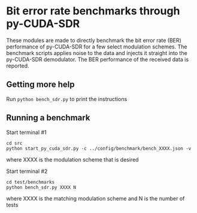 # Bit error rate benchmarks through py-CUDA-SDR

These modules are made to directly benchmark the bit error rate (BER) performance of py-CUDA-SDR for a few select modulation schemes. The benchmark scripts applies noise to the data and injects it straight into the py-CUDA-SDR demodulator. The BER performance of the received data is reported.

## Getting more help

Run `python bench_sdr.py` to print the instructions

## Running a benchmark

Start terminal #1
```
cd src
python start_py_cuda_sdr.py -c ../config/benchmark/bench_XXXX.json -v
```
where XXXX is the modulation scheme that is desired

Start terminal #2
```
cd test/benchmarks
python bench_sdr.py XXXX N
```
where XXXX is the matching modulation scheme and N is the number of tests